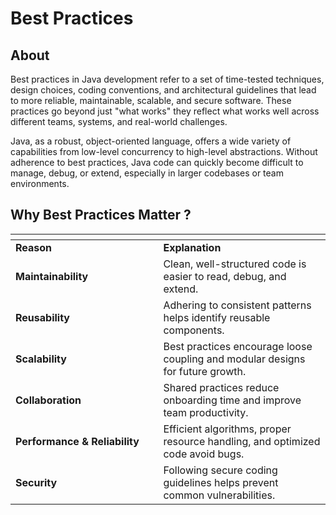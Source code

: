 # Best Practices

## About

Best practices in Java development refer to a set of time-tested techniques, design choices, coding conventions, and architectural guidelines that lead to more reliable, maintainable, scalable, and secure software. These practices go beyond just "what works" they reflect what works well across different teams, systems, and real-world challenges.

Java, as a robust, object-oriented language, offers a wide variety of capabilities from low-level concurrency to high-level abstractions. Without adherence to best practices, Java code can quickly become difficult to manage, debug, or extend, especially in larger codebases or team environments.

## **Why Best Practices Matter ?**

<table data-header-hidden data-full-width="true"><thead><tr><th width="220.42791748046875"></th><th></th></tr></thead><tbody><tr><td><strong>Reason</strong></td><td><strong>Explanation</strong></td></tr><tr><td><strong>Maintainability</strong></td><td>Clean, well-structured code is easier to read, debug, and extend.</td></tr><tr><td><strong>Reusability</strong></td><td>Adhering to consistent patterns helps identify reusable components.</td></tr><tr><td><strong>Scalability</strong></td><td>Best practices encourage loose coupling and modular designs for future growth.</td></tr><tr><td><strong>Collaboration</strong></td><td>Shared practices reduce onboarding time and improve team productivity.</td></tr><tr><td><strong>Performance &#x26; Reliability</strong></td><td>Efficient algorithms, proper resource handling, and optimized code avoid bugs.</td></tr><tr><td><strong>Security</strong></td><td>Following secure coding guidelines helps prevent common vulnerabilities.</td></tr></tbody></table>

